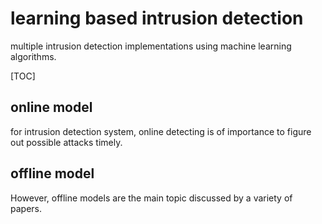 # learning based intrusion detection
multiple intrusion detection implementations using machine learning algorithms.

[TOC]

## online model

for intrusion detection system, online detecting is of importance to figure out possible attacks timely.



## offline model

However, offline models are the main topic discussed by a variety of papers.

